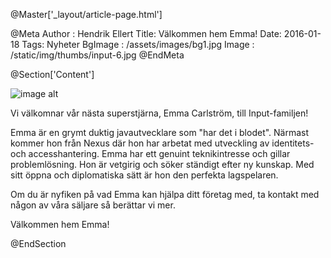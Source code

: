 @Master['_layout/article-page.html']

@Meta
Author : Hendrik Ellert
Title: Välkommen hem Emma!
Date: 2016-01-18
Tags: Nyheter
BgImage : /assets/images/bg1.jpg
Image : /static/img/thumbs/input-6.jpg
@EndMeta

@Section['Content']

![image alt](/static/img/nyheter/EmmaFilmis.png)

Vi välkomnar vår nästa superstjärna, Emma Carlström, till Input-familjen!

Emma är en grymt duktig javautvecklare som "har det i blodet". Närmast kommer hon från Nexus där hon har arbetat med utveckling av identitets- och accesshantering.
Emma har ett genuint teknikintresse och gillar problemlösning. Hon är vetgirig och söker ständigt efter ny kunskap. Med sitt öppna och diplomatiska sätt är hon den perfekta lagspelaren.

Om du är nyfiken på vad Emma kan hjälpa ditt företag med, ta kontakt med någon av våra säljare så berättar vi mer.

Välkommen hem Emma!

@EndSection

